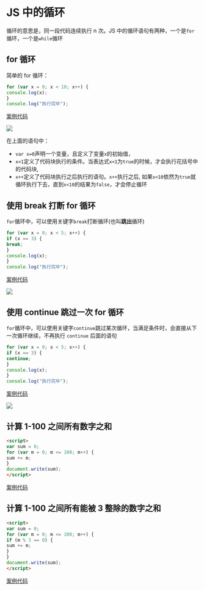 # JS 中的循环

循环的意思是，同一段代码连续执行 n 次。JS 中的循环语句有两种，一个是`for`循环，一个是`while`循环

## for 循环

简单的 for 循环：

```js
for (var x = 0; x < 10; x++) {
console.log(x);
}
console.log("执行完毕");
```

[案例代码](./demo/demo01.html)

![](./images/01.png)

在上面的语句中：

- `var x=0`声明一个变量，且定义了变量`x`的初始值，
- `x<1`定义了代码块执行的条件。当表达式`x<1`为`true`的时候，才会执行花括号中的代码块,
- `x++`定义了代码块执行之后执行的语句。`x++`执行之后, 如果`x<10`依然为`true`就循环执行下去，直到`x<10`的结果为`false`，才会停止循环

## 使用 break 打断 for 循环

`for`循环中，可以使用关键字`break`打断循环(也叫**跳出**循环)

```js
for (var x = 0; x < 5; x++) {
if (x == 3) {
break;
}
console.log(x);
}
console.log("执行完毕");
```

[案例代码](./demo/demo02.html)

![](./images/02.png)

## 使用 continue 跳过一次 for 循环

`for`循环中，可以使用关键字`continue`跳过某次循环，当满足条件时，会直接从下一次循环继续，不再执行 `continue` 后面的语句

```js
for (var x = 0; x < 5; x++) {
if (x == 3) {
continue;
}
console.log(x);
}
console.log("执行完毕");
```

[案例代码](./demo/demo03.html)

![](./images/03.png)

## 计算 1-100 之间所有数字之和

```html
<script>
var sum = 0;
for (var m = 0; m <= 100; m++) {
sum += m;
}
document.write(sum);
</script>
```

[案例代码](./demo/demo04.html)

## 计算 1-100 之间所有能被 3 整除的数字之和

```html
<script>
var sum = 0;
for (var m = 0; m <= 100; m++) {
if (m % 3 == 0) {
sum += m;
}
}
document.write(sum);
</script>
```

[案例代码](./demo/demo05.html)
